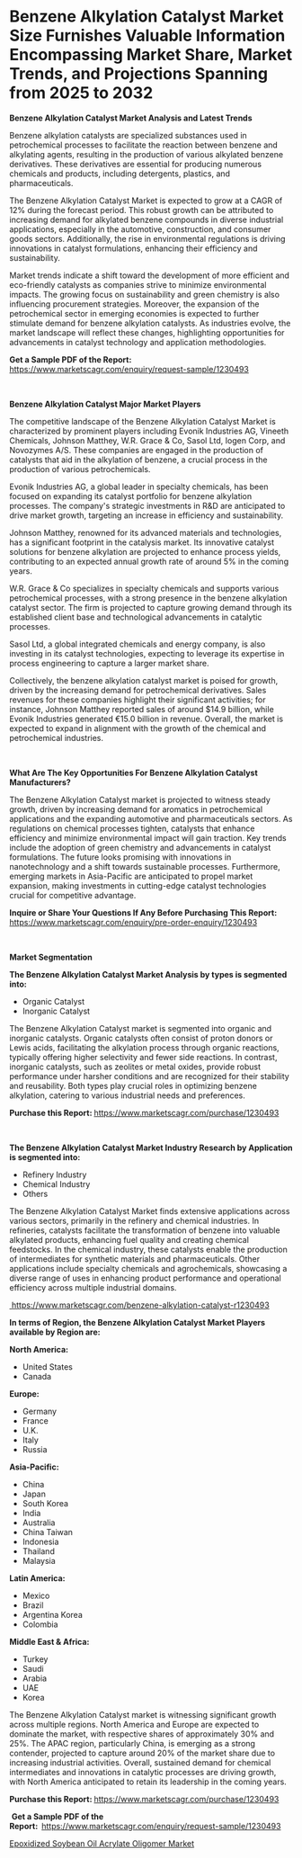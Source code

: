 <p><h1>Benzene Alkylation Catalyst Market Size Furnishes Valuable Information Encompassing Market Share, Market Trends, and Projections Spanning from 2025 to 2032</h1></p><p><strong>Benzene Alkylation Catalyst Market Analysis and Latest Trends</strong></p>
<p><p>Benzene alkylation catalysts are specialized substances used in petrochemical processes to facilitate the reaction between benzene and alkylating agents, resulting in the production of various alkylated benzene derivatives. These derivatives are essential for producing numerous chemicals and products, including detergents, plastics, and pharmaceuticals.</p><p>The Benzene Alkylation Catalyst Market is expected to grow at a CAGR of 12% during the forecast period. This robust growth can be attributed to increasing demand for alkylated benzene compounds in diverse industrial applications, especially in the automotive, construction, and consumer goods sectors. Additionally, the rise in environmental regulations is driving innovations in catalyst formulations, enhancing their efficiency and sustainability.</p><p>Market trends indicate a shift toward the development of more efficient and eco-friendly catalysts as companies strive to minimize environmental impacts. The growing focus on sustainability and green chemistry is also influencing procurement strategies. Moreover, the expansion of the petrochemical sector in emerging economies is expected to further stimulate demand for benzene alkylation catalysts. As industries evolve, the market landscape will reflect these changes, highlighting opportunities for advancements in catalyst technology and application methodologies.</p></p>
<p><strong>Get a Sample PDF of the Report:&nbsp;</strong> <a href="https://www.marketscagr.com/enquiry/request-sample/1230493?utm_campaign=1889&utm_medium=2&utm_source=Github&utm_content=ia&utm_term=03022025&utm_id=benzene-alkylation-catalyst">https://www.marketscagr.com/enquiry/request-sample/1230493</a></p>
<p>&nbsp;</p>
<p><strong>Benzene Alkylation Catalyst Major Market Players</strong></p>
<p><p>The competitive landscape of the Benzene Alkylation Catalyst Market is characterized by prominent players including Evonik Industries AG, Vineeth Chemicals, Johnson Matthey, W.R. Grace & Co, Sasol Ltd, Iogen Corp, and Novozymes A/S. These companies are engaged in the production of catalysts that aid in the alkylation of benzene, a crucial process in the production of various petrochemicals.</p><p>Evonik Industries AG, a global leader in specialty chemicals, has been focused on expanding its catalyst portfolio for benzene alkylation processes. The company's strategic investments in R&D are anticipated to drive market growth, targeting an increase in efficiency and sustainability. </p><p>Johnson Matthey, renowned for its advanced materials and technologies, has a significant footprint in the catalysis market. Its innovative catalyst solutions for benzene alkylation are projected to enhance process yields, contributing to an expected annual growth rate of around 5% in the coming years.</p><p>W.R. Grace & Co specializes in specialty chemicals and supports various petrochemical processes, with a strong presence in the benzene alkylation catalyst sector. The firm is projected to capture growing demand through its established client base and technological advancements in catalytic processes.</p><p>Sasol Ltd, a global integrated chemicals and energy company, is also investing in its catalyst technologies, expecting to leverage its expertise in process engineering to capture a larger market share.</p><p>Collectively, the benzene alkylation catalyst market is poised for growth, driven by the increasing demand for petrochemical derivatives. Sales revenues for these companies highlight their significant activities; for instance, Johnson Matthey reported sales of around $14.9 billion, while Evonik Industries generated €15.0 billion in revenue. Overall, the market is expected to expand in alignment with the growth of the chemical and petrochemical industries.</p></p>
<p>&nbsp;</p>
<p><strong>What Are The Key Opportunities For Benzene Alkylation Catalyst Manufacturers?</strong></p>
<p><p>The Benzene Alkylation Catalyst market is projected to witness steady growth, driven by increasing demand for aromatics in petrochemical applications and the expanding automotive and pharmaceuticals sectors. As regulations on chemical processes tighten, catalysts that enhance efficiency and minimize environmental impact will gain traction. Key trends include the adoption of green chemistry and advancements in catalyst formulations. The future looks promising with innovations in nanotechnology and a shift towards sustainable processes. Furthermore, emerging markets in Asia-Pacific are anticipated to propel market expansion, making investments in cutting-edge catalyst technologies crucial for competitive advantage.</p></p>
<p><strong>Inquire or Share Your Questions If Any Before Purchasing This Report:</strong> <a href="https://www.marketscagr.com/enquiry/pre-order-enquiry/1230493?utm_campaign=1889&utm_medium=2&utm_source=Github&utm_content=ia&utm_term=03022025&utm_id=benzene-alkylation-catalyst">https://www.marketscagr.com/enquiry/pre-order-enquiry/1230493</a></p>
<p>&nbsp;</p>
<p><strong>Market Segmentation</strong></p>
<p><strong>The Benzene Alkylation Catalyst Market Analysis by types is segmented into:</strong></p>
<p><ul><li>Organic Catalyst</li><li>Inorganic Catalyst</li></ul></p>
<p><p>The Benzene Alkylation Catalyst market is segmented into organic and inorganic catalysts. Organic catalysts often consist of proton donors or Lewis acids, facilitating the alkylation process through organic reactions, typically offering higher selectivity and fewer side reactions. In contrast, inorganic catalysts, such as zeolites or metal oxides, provide robust performance under harsher conditions and are recognized for their stability and reusability. Both types play crucial roles in optimizing benzene alkylation, catering to various industrial needs and preferences.</p></p>
<p><strong>Purchase this Report:&nbsp;</strong><a href="https://www.marketscagr.com/purchase/1230493?utm_campaign=1889&utm_medium=2&utm_source=Github&utm_content=ia&utm_term=03022025&utm_id=benzene-alkylation-catalyst">https://www.marketscagr.com/purchase/1230493</a></p>
<p>&nbsp;</p>
<p><strong>The Benzene Alkylation Catalyst Market Industry Research by Application is segmented into:</strong></p>
<p><ul><li>Refinery Industry</li><li>Chemical Industry</li><li>Others</li></ul></p>
<p><p>The Benzene Alkylation Catalyst Market finds extensive applications across various sectors, primarily in the refinery and chemical industries. In refineries, catalysts facilitate the transformation of benzene into valuable alkylated products, enhancing fuel quality and creating chemical feedstocks. In the chemical industry, these catalysts enable the production of intermediates for synthetic materials and pharmaceuticals. Other applications include specialty chemicals and agrochemicals, showcasing a diverse range of uses in enhancing product performance and operational efficiency across multiple industrial domains.</p></p>
<p><a href="https://www.marketscagr.com/benzene-alkylation-catalyst-r1230493?utm_campaign=1889&utm_medium=2&utm_source=Github&utm_content=ia&utm_term=03022025&utm_id=benzene-alkylation-catalyst">&nbsp;https://www.marketscagr.com/benzene-alkylation-catalyst-r1230493</a></p>
<p><strong>In terms of Region, the Benzene Alkylation Catalyst Market Players available by Region are:</strong></p>
<p>
    <p> <strong> North America: </strong>
        <ul>
            <li>United States</li>
            <li>Canada</li>
        </ul>
        </p> 
    <p> <strong> Europe: </strong>
        <ul>
            <li>Germany</li>
            <li>France</li>
            <li>U.K.</li>
            <li>Italy</li>
            <li>Russia</li>
        </ul>
        </p> 
    <p> <strong> Asia-Pacific: </strong>
        <ul>
            <li>China</li>
            <li>Japan</li>
            <li>South Korea</li>
            <li>India</li>
            <li>Australia</li>
            <li>China Taiwan</li>
            <li>Indonesia</li>
            <li>Thailand</li>
            <li>Malaysia</li>
        </ul>
        </p> 
    <p> <strong> Latin America: </strong>
        <ul>
            <li>Mexico</li>
            <li>Brazil</li>
            <li>Argentina Korea</li>
            <li>Colombia</li>
        </ul>
        </p> 
    <p> <strong> Middle East & Africa: </strong>
        <ul>
            <li>Turkey</li>
            <li>Saudi</li>
            <li>Arabia</li>
            <li>UAE</li>
            <li>Korea</li>
        </ul>
    </p>
    </p>
<p><p>The Benzene Alkylation Catalyst market is witnessing significant growth across multiple regions. North America and Europe are expected to dominate the market, with respective shares of approximately 30% and 25%. The APAC region, particularly China, is emerging as a strong contender, projected to capture around 20% of the market share due to increasing industrial activities. Overall, sustained demand for chemical intermediates and innovations in catalytic processes are driving growth, with North America anticipated to retain its leadership in the coming years.</p></p>
<p><strong>Purchase this Report: </strong><a href="https://www.marketscagr.com/purchase/1230493?utm_campaign=1889&utm_medium=2&utm_source=Github&utm_content=ia&utm_term=03022025&utm_id=benzene-alkylation-catalyst">https://www.marketscagr.com/purchase/1230493</a></p>
<p>&nbsp;<strong>Get a Sample PDF of the Report:&nbsp;&nbsp;</strong><a href="https://www.marketscagr.com/enquiry/request-sample/1230493?utm_campaign=1889&utm_medium=2&utm_source=Github&utm_content=ia&utm_term=03022025&utm_id=benzene-alkylation-catalyst">https://www.marketscagr.com/enquiry/request-sample/1230493</a></p>
<p><strong></strong></p>
<p><p><a href="https://github.com/globismark/Market-Research-Report-List-6/blob/main/epoxidized-soybean-oil-acrylate-oligomer-market.md?utm_campaign=1889&utm_medium=2&utm_source=Github&utm_content=ia&utm_term=03022025&utm_id=benzene-alkylation-catalyst">Epoxidized Soybean Oil Acrylate Oligomer Market</a></p></p>